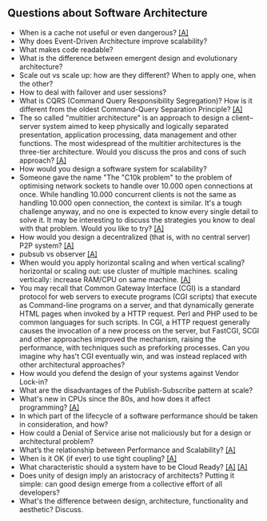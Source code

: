 ## Questions about Software Architecture

* When is a cache not useful or even dangerous? [[A]](http://www.slideshare.net/betclicTech/minitraining-to-cache-or-not-to-cache)
* Why does Event-Driven Architecture improve scalability?
* What makes code readable?
* What is the difference between emergent design and evolutionary architecture?
* Scale out vs scale up: how are they different? When to apply one, when the other?
* How to deal with failover and user sessions?
* What is CQRS (Command Query Responsibility Segregation)? How is it different from the oldest Command-Query Separation Principle? [[A]](http://programmers.stackexchange.com/questions/165120/separation-versus-segregation)
* The so called "multitier architecture" is an approach to design a client–server system aimed to keep physically and logically separated presentation, application processing, data management and other functions. The most widespread of the multitier architectures is the three-tier architecture. Would you discuss the pros and cons of such approach? [[A]](http://stackoverflow.com/questions/4577587/mvc-vs-3-tier-architecture)
* How would you design a software system for scalability?
* Someone gave the name "The "C10k problem" to the problem of optimising network sockets to handle over 10.000 open connections at once. While handling 10.000 concurrent clients is not the same as handling 10.000 open connection, the context is similar. It's a tough challenge anyway, and no one is expected to know every single detail to solve it. It may be interesting to discuss the strategies you know to deal with that problem. Would you like to try? [[A]](https://www.youtube.com/watch?v=73XNtI0w7jA)
* How would you design a decentralized (that is, with no central server) P2P system? [[A]](http://abdulapopoola.com/2013/03/12/design-patterns-pub-sub-explained/)
* pubsub vs observer [[A]](http://stackoverflow.com/questions/15594905/difference-between-observer-pub-sub-and-data-binding)
* When would you apply horizontal scaling and when vertical scaling? horizontal or scaling out: use cluster of multiple machines. scaling vertically: increase RAM/CPU on same machine. [[A]](http://stackoverflow.com/questions/11707879/difference-between-scaling-horizontally-and-vertically-for-databases)
* You may recall that Common Gateway Interface (CGI) is a standard protocol for web servers to execute programs (CGI scripts) that execute as Command-line programs on a server, and that dynamically generate HTML pages when invoked by a HTTP request. Perl and PHP used to be common languages for such scripts. In CGI, a HTTP request generally causes the invocation of a new process on the server, but FastCGI, SCGI and other approaches improved the mechanism, raising the performance, with techniques such as preforking processes. Can you imagine why has't CGI eventually win, and was instead replaced with other architectural approaches?
* How would you defend the design of your systems against Vendor Lock-in?
* What are the disadvantages of the Publish-Subscribe pattern at scale?
* What's new in CPUs since the 80s, and how does it affect programming? [[A]](http://danluu.com/new-cpu-features/)
* In which part of the lifecycle of a software performance should be taken in consideration, and how?
* How could a Denial of Service arise not maliciously but for a design or architectural problem?
* What’s the relationship between Performance and Scalability? [[A]](http://apmblog.dynatrace.com/2008/09/11/performance-vs-scalability/)
* When is it OK (if ever) to use tight coupling? [[A]](http://stackoverflow.com/questions/19976273/where-loose-and-tight-coupling-would-be-used-as-a-real-scenario)
* What characteristic should a system have to be Cloud Ready? [[A]](http://www.ibm.com/developerworks/websphere/techjournal/1404_brown/1404_brown.html) [[A]](http://www.ibm.com/developerworks/websphere/techjournal/1404_brown/1404_brown.html)
* Does unity of design imply an aristocracy of architects? Putting it simple: can good design emerge from a collective effort of all developers?
* What's the difference between design, architecture, functionality and aesthetic? Discuss.
